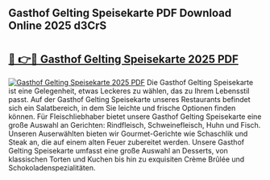 ## Gasthof Gelting Speisekarte PDF Download Online 2025 d3CrS

# <h2><a href="http://gccj3l.nevu.top/?p=Gasthof+Gelting+Speisekarte">🔗 👉🔴 Gasthof Gelting Speisekarte 2025 PDF</a></h2>

[![Gasthof Gelting Speisekarte 2025 PDF](https://i.imgur.com/dBaPXMq.png)](http://gccj3l.nevu.top/?p=Gasthof+Gelting+Speisekarte)
Die Gasthof Gelting Speisekarte ist eine Gelegenheit, etwas Leckeres zu wählen, das zu Ihrem Lebensstil passt. Auf der Gasthof Gelting Speisekarte unseres Restaurants befindet sich ein Salatbereich, in dem Sie leichte und frische Optionen finden können. Für Fleischliebhaber bietet unsere Gasthof Gelting Speisekarte eine große Auswahl an Gerichten: Rindfleisch, Schweinefleisch, Huhn und Fisch. Unseren Auserwählten bieten wir Gourmet-Gerichte wie Schaschlik und Steak an, die auf einem alten Feuer zubereitet werden. Unsere Gasthof Gelting Speisekarte umfasst eine große Auswahl an Desserts, von klassischen Torten und Kuchen bis hin zu exquisiten Crème Brûlée und Schokoladenspezialitäten.
